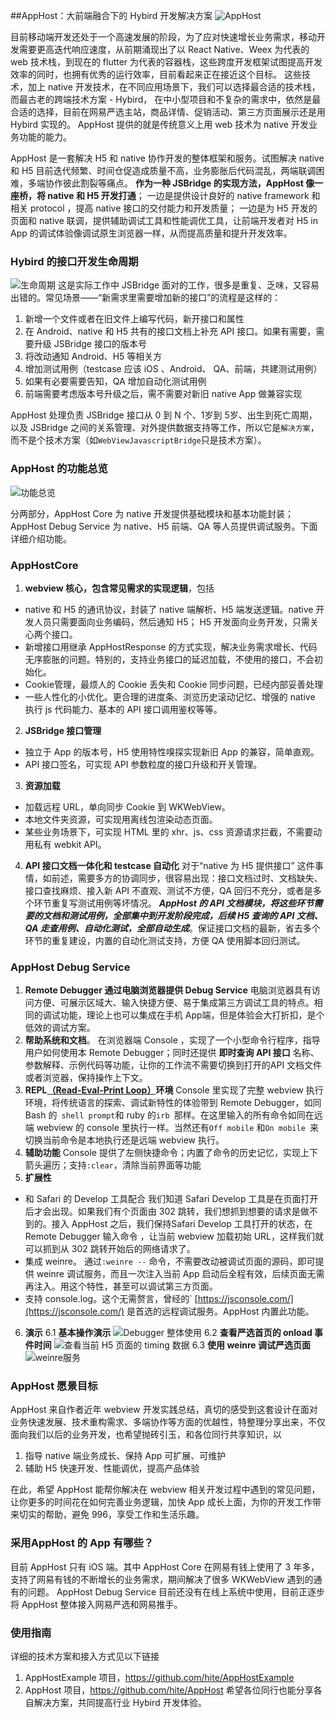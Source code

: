 ##AppHost：大前端融合下的 Hybird 开发解决方案
![AppHost](https://upload-images.jianshu.io/upload_images/277783-33c33da3e99a070d.png?imageMogr2/auto-orient/strip%7CimageView2/2/w/1240)

目前移动端开发还处于一个高速发展的阶段，为了应对快速增长业务需求，移动开发需要更高迭代响应速度，从前期涌现出了以 React Native、Weex 为代表的 web 技术栈，到现在的 flutter 为代表的容器栈，这些跨度开发框架试图提高开发效率的同时，也拥有优秀的运行效率，目前看起来正在接近这个目标。
这些技术，加上 native 开发技术，在不同应用场景下，我们可以选择最合适的技术栈，而最古老的跨端技术方案 - Hybird， 在中小型项目和不复杂的需求中，依然是最合适的选择，目前在网易严选主站，商品详情、促销活动、第三方页面展示还是用 Hybird 实现的。 AppHost 提供的就是传统意义上用 web 技术为 native 开发业务功能的能力。

AppHost 是一套解决 H5 和 native 协作开发的整体框架和服务。试图解决 native 和 H5 目前迭代频繁、时间仓促造成质量不高，业务膨胀后代码混乱，两端联调困难，多端协作彼此割裂等痛点。
**作为一种 JSBridge 的实现方法，AppHost 像一座桥，将 native 和 H5 开发打通**；
一边是提供设计良好的 native framework 和相关 protocol ，提高 native 接口的交付能力和开发质量；
一边是为 H5 开发的页面和 native 联调，提供辅助调试工具和性能调优工具，让前端开发者对 H5 in App 的调试体验像调试原生浏览器一样，从而提高质量和提升开发效率。

### Hybird 的接口开发生命周期
![生命周期](https://upload-images.jianshu.io/upload_images/277783-4d429c08fc003f20.png?imageMogr2/auto-orient/strip%7CimageView2/2/w/1240)
这是实际工作中 JSBridge 面对的工作，很多是重复、乏味，又容易出错的。常见场景——“新需求里需要增加新的接口”的流程是这样的：
1.  新增一个文件或者在旧文件上编写代码，新开接口和属性
2. 在 Android、native 和 H5 共有的接口文档上补充 API 接口。如果有需要，需要升级 JSBridge 接口的版本号
3. 将改动通知 Android、H5 等相关方
4. 增加测试用例（testcase 应该 iOS 、Android、 QA、前端，共建测试用例）
4. 如果有必要需要告知，QA 增加自动化测试用例
5. 前端需要考虑版本号升级之后，需不需要对新旧 native App 做兼容实现

AppHost 处理负责 JSBridge 接口从 0 到 N 个、1岁到 5岁、出生到死亡周期，以及 JSBridge 之间的关系管理、对外提供数据支持等工作，所以它是`解决方案`，而不是个技术方案（如`WebViewJavascriptBridge`只是技术方案）。
### AppHost 的功能总览
![功能总览](https://upload-images.jianshu.io/upload_images/277783-2957bbc40a8287c9.png?imageMogr2/auto-orient/strip%7CimageView2/2/w/1240)

分两部分，AppHost Core 为 native 开发提供基础模块和基本功能封装；AppHost Debug Service 为 native、H5 前端、QA 等人员提供调试服务。下面详细介绍功能。
### AppHostCore
1.  **webview 核心，包含常见需求的实现逻辑**，包括
- native 和 H5 的通讯协议，封装了 native 端解析、H5 端发送逻辑。native 开发人员只需要面向业务编码，然后通知 H5； H5 开发面向业务开发，只需关心两个接口。
- 新增接口用继承 AppHostResponse 的方式实现，解决业务需求增长、代码无序膨胀的问题。特别的，支持业务接口的延迟加载，不使用的接口，不会初始化。
- Cookie管理，最烦人的 Cookie 丢失和 Cookie 同步问题，已经内部妥善处理
- 一些人性化的小优化。更合理的进度条、浏览历史滚动记忆、增强的 native 执行 js 代码能力、基本的 API 接口调用鉴权等等。
2. **JSBridge 接口管理**
- 独立于 App 的版本号，H5 使用特性嗅探实现新旧 App 的兼容，简单直观。
- API 接口签名，可实现 API 参数粒度的接口升级和开关管理。
3. **资源加载**
- 加载远程 URL，单向同步 Cookie 到 WKWebView。
- 本地文件夹资源，可实现用离线包渲染动态页面。
- 某些业务场景下，可实现 HTML 里的 xhr、js、css 资源请求拦截，不需要动用私有 webkit API。
4. **API 接口文档一体化和 testcase 自动化**
对于“native 为 H5 提供接口” 这件事情，如前述，需要多方的协调同步，很容易出现：接口文档过时、文档缺失、接口查找麻烦、接入新 API 不直观、测试不方便，QA 回归不充分，或者是多个环节重复写测试用例等坏情况。
***AppHost 的 API 文档模块，将这些环节需要的文档和测试用例，全部集中到开发阶段完成，后续 H5 查询的 API 文档、QA 走查用例、自动化测试，全部自动生成***。保证接口文档的最新，省去多个环节的重复建设，内置的自动化测试支持，方便 QA 使用脚本回归测试。
### AppHost Debug Service
1.  **Remote Debugger 通过电脑浏览器提供 Debug Service**
电脑浏览器具有访问方便、可展示区域大、输入快捷方便、易于集成第三方调试工具的特点。相同的调试功能，理论上也可以集成在手机 App端，但是体验会大打折扣，是个低效的调试方案。
2. **帮助系统和文档**。
在浏览器端 Console ，实现了一个小型命令行程序，指导用户如何使用本 Remote Debugger；同时还提供 **即时查询 API 接口** 名称、参数解释、示例代码等功能，让你的工作流不需要切换到打开的API 文档文件或者浏览器，保持操作上下文。
3. **REPL[（Read-Eval-Print Loop）](https://en.wikipedia.org/wiki/Read%E2%80%93eval%E2%80%93print_loop)环境**
Console 里实现了完整 webview 执行环境，将传统语言的探索、调试新特性的体验带到 Remote Debugger，如同 Bash 的` shell prompt`和 ruby 的`irb `那样。在这里输入的所有命令如同在远端 webview 的 console 里执行一样。当然还有`Off mobile` 和`On mobile `来切换当前命令是本地执行还是远端 webview 执行。
4. **辅助功能**
Console 提供了左侧快捷命令；内置了命令的历史记忆，实现上下箭头遍历；支持` :clear `，清除当前界面等功能
5. **扩展性**
-  和 Safari 的 Develop 工具配合
我们知道 Safari Develop 工具是在页面打开后才会出现。如果我们有个页面由 302 跳转，我们想抓到想要的请求是做不到的。接入 AppHost 之后，我们保持Safari Develop 工具打开的状态，在 Remote Debugger 输入命令 ，让当前 webview 加载初始 URL，这样我们就可以抓到从 302 跳转开始后的网络请求了。
- 集成 weinre。
通过`:weinre --` 命令，不需要改动被调试页面的源码，即可提供 weinre 调试服务，而且一次注入当前 App 启动后全程有效，后续页面无需再注入。用这个特性，甚至可以调试第三方页面。
- 支持 console.log。这个无需赘言，曾经的` [https://jsconsole.com/](https://jsconsole.com/) 是首选的远程调试服务。AppHost 内置此功能。
6. **演示**
   6.1  **基本操作演示**
![Debugger 整体使用](https://upload-images.jianshu.io/upload_images/277783-e520ecf4d92e53da.gif?imageMogr2/auto-orient/strip)
    6.2 **查看严选首页的 onload 事件时间**
![查看当前 H5 页面的 timing 数据](https://upload-images.jianshu.io/upload_images/277783-7b99adf129b64dc1.png?imageMogr2/auto-orient/strip%7CimageView2/2/w/1240)
    6.3 **使用 weinre 调试严选页面**
![weinre服务](https://upload-images.jianshu.io/upload_images/277783-d7113e5153fc074b.png?imageMogr2/auto-orient/strip%7CimageView2/2/w/1240)
###  AppHost 愿景目标
AppHost 来自作者近年 webview 开发实践总结，真切的感受到这套设计在面对业务快速发展、技术重构需求、多端协作等方面的优越性，特整理分享出来，不仅面向我们以后的业务开发，也希望抛砖引玉，和各位同行共享知识，以
1.  指导 native 端业务成长、保持 App 可扩展、可维护
2. 辅助 H5 快速开发、性能调优，提高产品体验

在此，希望 AppHost 能帮你解决在 webview 相关开发过程中遇到的常见问题，让你更多的时间花在如何完善业务逻辑，加快 App 成长上面，为你的开发工作带来切实的帮助，避免 996，享受工作和生活乐趣。
### 采用AppHost 的 App 有哪些？
目前 AppHost 只有 iOS 端。其中 AppHost Core 在网易有钱上使用了 3 年多，支持了网易有钱的不断增长的业务需求，期间解决了很多 WKWebView 遇到的通有的问题。 AppHost Debug Service 目前还没有在线上系统中使用，目前正逐步将 AppHost 整体接入网易严选和网易推手。
### 使用指南
详细的技术方案和接入方式见以下链接
1. AppHostExample 项目，https://github.com/hite/AppHostExample
2. AppHost 项目，https://github.com/hite/AppHost
希望各位同行也能分享各自解决方案，共同提高行业 Hybird 开发体验。
